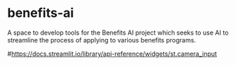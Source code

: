 # benefits-ai
A space to develop tools for the Benefits AI project which seeks to use AI to streamline the process of applying to various benefits programs.

#https://docs.streamlit.io/library/api-reference/widgets/st.camera_input

